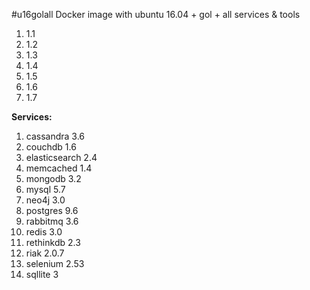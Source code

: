 #u16golall
Docker image with ubuntu 16.04 + gol + all services &amp; tools
1. 1.1
2. 1.2
3. 1.3
4. 1.4
5. 1.5
6. 1.6
7. 1.7

**Services:**
1. cassandra 3.6
2. couchdb 1.6
3. elasticsearch 2.4
4. memcached 1.4
5. mongodb 3.2
6. mysql 5.7
7. neo4j 3.0
8. postgres 9.6
9. rabbitmq 3.6
10. redis 3.0
11. rethinkdb 2.3
12. riak 2.0.7
13. selenium 2.53
14. sqllite 3
